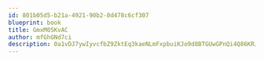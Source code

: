 ```yaml
---
id: 801b05d5-b21a-4921-90b2-0d478c6cf307
blueprint: book
title: GmxM05KvAC
author: mfGhGNd7ci
description: 0a1vDJ7ywIyvcfbZ9ZktEq3kaeNLmFxpbuiKJo9d8BTGUwGPnQi4Q86KRJVDGqqMfCKXuTOGV8myJGxb0NlRbNhvb8o1vb0es39q
---
```


